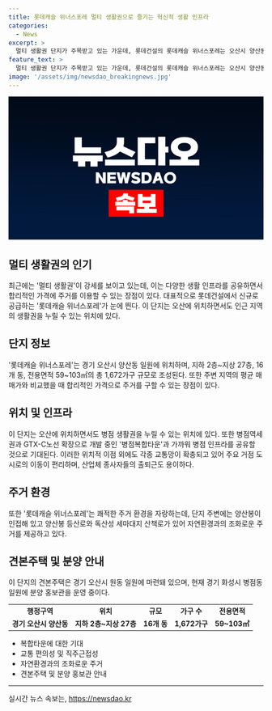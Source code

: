 ```yaml
---
title: 롯데캐슬 위너스포레 멀티 생활권으로 즐기는 혁신적 생활 인프라
categories:
  - News
excerpt: >
  멀티 생활권 단지가 주목받고 있는 가운데, 롯데건설의 롯데캐슬 위너스포레는 오산시 양산동에 위치한 단지로, 오산과 병점 생활권을 모두 누릴 수 있는 장점을 가지고 있다. 평균 매매가가 인근 지역보다 합리적이어서 매력적이며, 병점역세권과 GTX-C노선 확장에 가까워진 병점복합타운의 인프라도 공유할 것으로 예상된다. 또한, 다양한 교통망을 통해 주요 거점 도시로의 이동이 원활해지고, 주변 자연환경과의 조화로운 주거 환경을 제공한다.
feature_text: >
  멀티 생활권 단지가 주목받고 있는 가운데, 롯데건설의 롯데캐슬 위너스포레는 오산시 양산동에 위치한 단지로, 오산과 병점 생활권을 모두 누릴 수 있는 장점을 가지고 있다. 평균 매매가가 인근 지역보다 합리적이어서 매력적이며, 병점역세권과 GTX-C노선 확장에 가까워진 병점복합타운의 인프라도 공유할 것으로 예상된다. 또한, 다양한 교통망을 통해 주요 거점 도시로의 이동이 원활해지고, 주변 자연환경과의 조화로운 주거 환경을 제공한다.
image: '/assets/img/newsdao_breakingnews.jpg'
---
```


<p><img src="/assets/img/newsdao_breakingnews.jpg" alt="pcversion 속보" /></p>

<h2 data-ke-size="size26">멀티 생활권의 인기</h2>

<p data-ke-size="size16">최근에는 '멀티 생활권'이 강세를 보이고 있는데, 이는 다양한 생활 인프라를 공유하면서 합리적인 가격에 주거를 이용할 수 있는 장점이 있다. 대표적으로 롯데건설에서 신규로 공급하는 '롯데캐슬 위너스포레'가 눈에 띈다. 이 단지는 오산에 위치하면서도 인근 지역의 생활권을 누릴 수 있는 위치에 있다.</p>

<h2 data-ke-size="size26">단지 정보</h2>

<p data-ke-size="size16">'롯데캐슬 위너스포레'는 경기 오산시 양산동 일원에 위치하며, 지하 2층~지상 27층, 16개 동, 전용면적 59~103㎡의 총 1,672가구 규모로 조성된다. 또한 주변 지역의 평균 매매가와 비교했을 때 합리적인 가격으로 주거를 구할 수 있는 장점이 있다.</p>

<h2 data-ke-size="size26">위치 및 인프라</h2>

<p data-ke-size="size16">이 단지는 오산에 위치하면서도 병점 생활권을 누릴 수 있는 위치에 있다. 또한 병점역세권과 GTX-C노선 확장으로 개발 중인 '병점복합타운'과 가까워 병점 인프라를 공유할 것으로 기대된다. 이러한 위치적 이점 외에도 각종 교통망이 확충되고 있어 주요 거점 도시로의 이동이 편리하며, 산업체 종사자들의 출퇴근도 용이하다.</p>

<h2 data-ke-size="size26">주거 환경</h2>

<p data-ke-size="size16">또한 '롯데캐슬 위너스포레'는 쾌적한 주거 환경을 자랑하는데, 단지 주변에는 양산봉이 인접해 있고 양산봉 등산로와 독산성 세마대지 산책로가 있어 자연환경과의 조화로운 주거를 제공하고 있다.</p>

<h2 data-ke-size="size26">견본주택 및 분양 안내</h2>

<p data-ke-size="size16">이 단지의 견본주택은 경기 오산시 원동 일원에 마련돼 있으며, 현재 경기 화성시 병점동 일원에 분양 홍보관을 운영 중이다.</p>

<table>
  <tr>
    <td style="text-align: center; height: 17px;"><b>행정구역</b></td>
    <td style="text-align: center; height: 17px;"><b>위치</b></td>
    <td style="text-align: center; height: 17px;"><b>규모</b></td>
    <td style="text-align: center; height: 17px;"><b>가구 수</b></td>
    <td style="text-align: center; height: 17px;"><b>전용면적</b></td>
  </tr>
  <tr>
    <td style="text-align: center; height: 17px;"><b>경기 오산시 양산동</b></td>
    <td style="text-align: center; height: 17px;"><b>지하 2층~지상 27층</b></td>
    <td style="text-align: center; height: 17px;"><b>16개 동</b></td>
    <td style="text-align: center; height: 17px;"><b>1,672가구</b></td>
    <td style="text-align: center; height: 17px;"><b>59~103㎡</b></td>
  </tr>
</table>

<ul>
  <li>복합타운에 대한 기대</li>
  <li>교통 편의성 및 직주근접성</li>
  <li>자연환경과의 조화로운 주거</li>
  <li>견본주택 및 분양 홍보관 안내</li>
</ul>

<hr>
실시간 뉴스 속보는, <a href="https://newsdao.kr" rel="dofollow">https://newsdao.kr</a>


